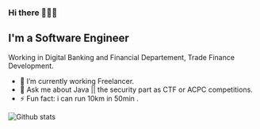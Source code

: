 ### Hi there 👨🏻‍💻
## I'm a Software Engineer 
Working in Digital Banking and Financial Departement, Trade Finance Development.

- 🔭 I’m currently working Freelancer.
- 💬 Ask me about Java || the security part as CTF or ACPC competitions.
- ⚡ Fun fact: i can run 10km in 50min .

![Github stats](https://github-readme-stats.vercel.app/api?username=Vvoox&theme=tokyonight&show_icons=true)
